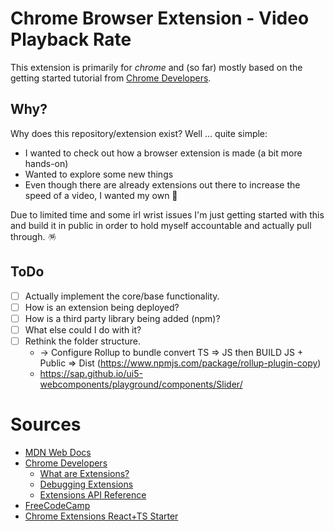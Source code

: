 # Chrome Browser Extension - Video Playback Rate

This extension is primarily for _chrome_ and (so far) mostly based on the getting started tutorial from [Chrome Developers](https://developer.chrome.com/docs/extensions/mv3/getstarted/).

## Why?

Why does this repository/extension exist? Well ... quite simple:

- I wanted to check out how a browser extension is made (a bit more hands-on)
- Wanted to explore some new things
- Even though there are already extensions out there to increase the speed of a video, I wanted my own 🤪

Due to limited time and some irl wrist issues I'm just getting started with this and build it in public in order to hold myself accountable and actually pull through. 🪅

## ToDo

- [ ] Actually implement the core/base functionality.
- [ ] How is an extension being deployed?
- [ ] How is a third party library being added (npm)?
- [ ] What else could I do with it?
- [ ] Rethink the folder structure. 
  - -> Configure Rollup to bundle convert TS => JS then BUILD JS + Public => Dist (https://www.npmjs.com/package/rollup-plugin-copy)
  - https://sap.github.io/ui5-webcomponents/playground/components/Slider/

# Sources

- [MDN Web Docs](https://developer.mozilla.org/en-US/docs/Mozilla/Add-ons/WebExtensions/Build_a_cross_browser_extension)
- [Chrome Developers](https://developer.chrome.com/docs/extensions/mv3/getstarted/)
  - [What are Extensions?](https://developer.chrome.com/docs/extensions/mv3/overview/)
  - [Debugging Extensions](https://developer.chrome.com/docs/extensions/mv3/tut_debugging/)
  - [Extensions API Reference](https://developer.chrome.com/docs/extensions/reference/)
- [FreeCodeCamp](https://www.freecodecamp.org/news/write-your-own-browser-extensions/)
- [Chrome Extensions React+TS Starter](https://github.com/chibat/chrome-extension-typescript-starter)